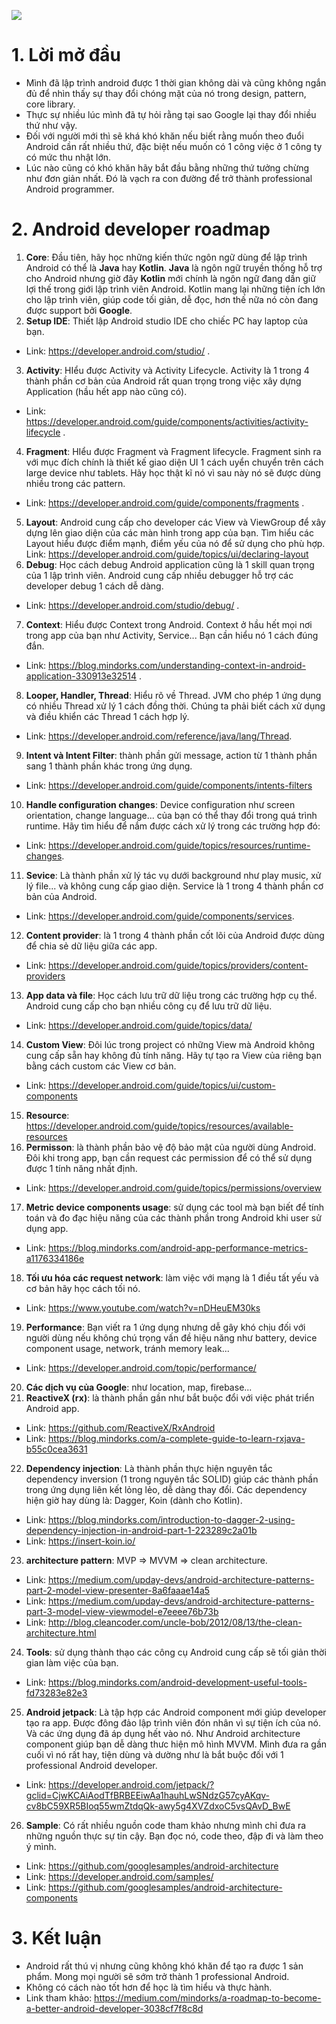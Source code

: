 ![](https://images.viblo.asia/d268fb3d-17bd-4799-ab4c-9cd498f81555.png)
# 1. Lời mở đầu
* Mình đã lập trình android được 1 thời gian không dài và cũng không ngắn đủ để nhìn thấy sự thay đổi chóng mặt của nó trong design, pattern, core library.
* Thực sự nhiều lúc mình đã tự hỏi rằng tại sao Google lại thay đổi nhiều thứ như vậy. 
* Đối với người mới thì sẽ khá khó khăn nếu biết rằng muốn theo đuổi Android cần rất nhiều thứ, đặc biệt nếu muốn có 1 công việc ở 1 công ty có mức thu nhật lớn.
* Lúc nào cũng có khó khăn hãy bắt đầu bằng những thứ tưởng chừng như đơn giản nhất. Đó là vạch ra con đường để trở thành professional Android programmer.

# 2. Android developer roadmap
1. **Core**: Đầu tiên, hãy học những kiến thức ngôn ngữ dùng để lập trình Android có thể là **Java** hay **Kotlin**. **Java** là ngôn ngữ truyền thống hỗ trợ cho Android nhưng giờ đây **Kotlin** mới chính là ngôn ngữ đang dần giữ lợi thế trong giới lập trình viên Android. Kotlin mang lại những tiện ích lớn cho lập trình viên, giúp code tối giản, dễ đọc, hơn thế nữa nó còn đang được support bởi **Google**.
2. **Setup IDE**: Thiết lập Android studio IDE cho chiếc PC hay laptop của bạn. 
* Link: https://developer.android.com/studio/ .
3. **Activity**: HIểu được Activity và Activity Lifecycle. Activity là 1 trong 4 thành phần cơ bản của Android rất quan trọng trong việc xây dựng Application (hầu hết app nào cũng có). 
* Link:  https://developer.android.com/guide/components/activities/activity-lifecycle .
4. **Fragment**: HIểu được Fragment và Fragment lifecycle. Fragment sinh ra với mục đích chính là thiết kế giao diện UI 1 cách uyển chuyển trên cách large device như tablets. Hãy học thật kĩ nó vì sau này nó sẽ được dùng nhiều trong các pattern. 
* Link: https://developer.android.com/guide/components/fragments .
5. **Layout**: Android cung cấp cho developer các View và ViewGroup để xây dựng lên giao diện của các màn hình trong app của bạn. Tìm hiểu các Layout hiểu được điểm mạnh, điểm yếu của nó để sử dụng cho phù hợp.
Link: https://developer.android.com/guide/topics/ui/declaring-layout
6. **Debug**: Học cách debug Android application cũng là 1 skill quan trọng của 1 lập trình viên. Android cung cấp nhiều debugger hỗ trợ các developer debug 1 cách dễ dàng. 
* Link: https://developer.android.com/studio/debug/ .
7. **Context**: Hiểu được Context trong Android. Context ở hầu hết mọi nơi trong app của bạn như Activity, Service... Bạn cần hiểu nó 1 cách đúng đắn.
* Link: https://blog.mindorks.com/understanding-context-in-android-application-330913e32514 .
8. **Looper, Handler, Thread**: Hiểu rõ về Thread. JVM cho phép 1 ứng dụng có nhiều Thread xử lý 1 cách đồng thời. Chúng ta phải biết cách xử dụng và điều khiển các Thread 1 cách hợp lý. 
* Link: https://developer.android.com/reference/java/lang/Thread.
9. **Intent và Intent Filter**: thành phần gửi message, action từ 1 thành phần sang 1 thành phần khác trong ứng dụng.
* Link: https://developer.android.com/guide/components/intents-filters
10. **Handle configuration changes**: Device configuration như screen orientation, change language... của bạn có thể thay đổi trong quá trình runtime. Hãy tìm hiểu để nắm được cách xử lý trong các trường hợp đó:
* Link: https://developer.android.com/guide/topics/resources/runtime-changes.
11.  **Sevice**: Là thành phần xử lý tác vụ dưới background như play music, xử lý file... và không cung cấp giao diện. Service là 1 trong 4 thành phần cơ bản của Android. 
* Link: https://developer.android.com/guide/components/services. 
12.  **Content provider**: là 1 trong 4 thành phần cốt lõi của Android được dùng để chia sẻ dữ liệu giữa các app.
* Link: https://developer.android.com/guide/topics/providers/content-providers
13. **App data và file**: Học cách lưu trữ dữ liệu trong các trường hợp cụ thể. Android cung cấp cho bạn nhiều công cụ để lưu trữ dữ liệu.
* Link: https://developer.android.com/guide/topics/data/
14. **Custom View**: Đôi lúc trong project có những View mà Android không cung cấp sẵn hay không đủ tính năng. Hãy tự tạo ra View của riêng bạn bằng cách custom các View cơ bản.
* Link: https://developer.android.com/guide/topics/ui/custom-components
15. **Resource**: https://developer.android.com/guide/topics/resources/available-resources
16. **Permisson**: là thành phần bảo vệ độ bảo mật của người dùng Android. Đôi khi trong app, bạn cần request các permission để có thể sử dụng được 1 tính năng nhất định.
* Link: https://developer.android.com/guide/topics/permissions/overview
17.  **Metric device components usage**: sử dụng các tool mà bạn biết để tính toán và đo đạc hiệu năng của các thành phần trong Android khi user sử dụng app.
* Link: https://blog.mindorks.com/android-app-performance-metrics-a1176334186e
18. **Tối ưu hóa các request network**: làm việc với mạng là 1 điều tất yếu và cơ bản hãy học cách tối nó.
* Link: https://www.youtube.com/watch?v=nDHeuEM30ks
19. **Performance**: Bạn viết ra 1 ứng dụng nhưng dễ gây khó chịu đối với người dùng nếu không chú trọng vấn đề hiệu năng như battery, device component usage, network, tránh memory leak... 
* Link: https://developer.android.com/topic/performance/
20.  **Các dịch vụ của Google**: như location, map, firebase...
21.  **ReactiveX (rx)**: là thành phần gần như bắt buộc đổi với việc phát triển Android app.
* Link: https://github.com/ReactiveX/RxAndroid
* Link: https://blog.mindorks.com/a-complete-guide-to-learn-rxjava-b55c0cea3631
22. **Dependency injection**: Là thành phần thực hiện nguyên tắc dependency inversion (1 trong nguyên tắc SOLID) giúp các thành phần trong ứng dụng liên kết lỏng lẻo, dễ dàng thay đổi. Các dependency hiện giờ hay dùng là: Dagger, Koin (dành cho Kotlin).
* Link: https://blog.mindorks.com/introduction-to-dagger-2-using-dependency-injection-in-android-part-1-223289c2a01b
* Link: https://insert-koin.io/
23. **architecture pattern**:  MVP => MVVM => clean architecture. 
* Link: https://medium.com/upday-devs/android-architecture-patterns-part-2-model-view-presenter-8a6faaae14a5
* Link: https://medium.com/upday-devs/android-architecture-patterns-part-3-model-view-viewmodel-e7eeee76b73b
* Link: http://blog.cleancoder.com/uncle-bob/2012/08/13/the-clean-architecture.html
24.  **Tools**: sử dụng thành thạo các công cụ Android cung cấp sẽ tối giản thời gian làm việc của bạn.
* Link: https://blog.mindorks.com/android-development-useful-tools-fd73283e82e3
25. **Android jetpack**: Là tập hợp các Android component mới giúp developer tạo ra app. Được đông đảo lập trình viên đón nhân vì sự tiện ích của nó. Và các ứng dụng đã áp dụng hết vào nó. Như Android architecture component giúp bạn dễ dàng thưc hiện mô hình MVVM. Mình đưa ra gần cuối vì nó rất hay, tiện dùng và dường như là bắt buộc đối với 1 professional Android developer.
* Link: https://developer.android.com/jetpack/?gclid=CjwKCAiAodTfBRBEEiwAa1hauhLwSNdzG57cyAKqv-cv8bC59XR5BIoq55wmZtdqQk-awy5g4XVZdxoC5vsQAvD_BwE
26.  **Sample**: Có rất nhiều nguồn code tham khảo nhưng mình chỉ đưa ra những nguồn thực sự tin cậy. Bạn đọc nó, code theo, đập đi và làm theo ý mình.
* Link:  https://github.com/googlesamples/android-architecture
* Link: https://developer.android.com/samples/
* Link: https://github.com/googlesamples/android-architecture-components
# 3. Kết luận
* Android rất thú vị nhưng cũng không khó khăn để tạo ra được 1 sản phẩm. Mong mọi người sẽ sớm trở thành 1 professional Android.
* Không có cách nào tốt hơn để học là tìm hiểu và thực hành.
* Link tham khảo: https://medium.com/mindorks/a-roadmap-to-become-a-better-android-developer-3038cf7f8c8d